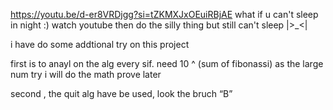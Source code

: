 https://youtu.be/d-er8VRDjgg?si=tZKMXJxOEuiRBjAE
what if u can't sleep in night :)
watch youtube
then do the silly thing
but still can't sleep |>_<|


i have do some addtional try on this project

first is to anayl on the alg
every sif. need 10 ^ (sum of fibonassi) as the large num try
i will do the math prove later

second , the quit alg have be used, look the bruch “B”
